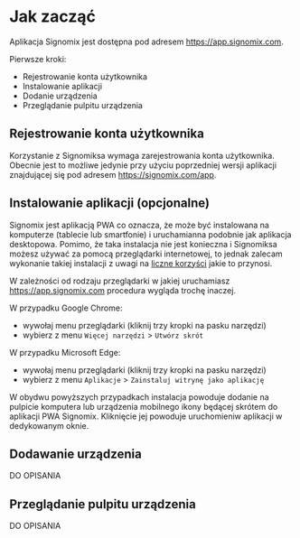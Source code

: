 # Jak zacząć

Aplikacja Signomix jest dostępna pod adresem https://app.signomix.com.

Pierwsze kroki:
- Rejestrowanie konta użytkownika
- Instalowanie aplikacji
- Dodanie urządzenia
- Przeglądanie pulpitu urządzenia

## Rejestrowanie konta użytkownika

Korzystanie z Signomiksa wymaga zarejestrowania konta użytkownika. Obecnie jest to możliwe jedynie przy użyciu poprzedniej wersji aplikacji znajdującej się pod adresem https://signomix.com/app.

## Instalowanie aplikacji (opcjonalne)

Signomix jest aplikacją PWA co oznacza, że może być instalowana na komputerze (tablecie lub smartfonie) i uruchamianna podobnie jak aplikacja desktopowa. Pomimo, że taka instalacja nie jest konieczna i Signomiksa możesz używać za pomocą przeglądarki internetowej, to jednak zalecam wykonanie takiej instalacji z uwagi na [liczne korzyści](pwa-intro.md) jakie to przynosi. 

W zależności od rodzaju przeglądarki w jakiej uruchamiasz https://app.signomix.com procedura wygląda trochę inaczej.

W przypadku Google Chrome: 
- wywołaj menu przeglądarki (kliknij trzy kropki na pasku narzędzi)
- wybierz z menu `Więcej narzędzi` > `Utwórz skrót`

W przypadku Microsoft Edge:
- wywołaj menu przeglądarki (kliknij trzy kropki na pasku narzędzi)
- wybierz z menu `Aplikacje` > `Zainstaluj witrynę jako aplikację`

W obydwu powyższych przypadkach instalacja powoduje dodanie na pulpicie komputera lub urządzenia mobilnego ikony będącej skrótem do aplikacji PWA Signomix. Kliknięcie jej powoduje uruchomieniw aplikacji w dedykowanym oknie.

## Dodawanie urządzenia

DO OPISANIA

## Przeglądanie pulpitu urządzenia

DO OPISANIA
